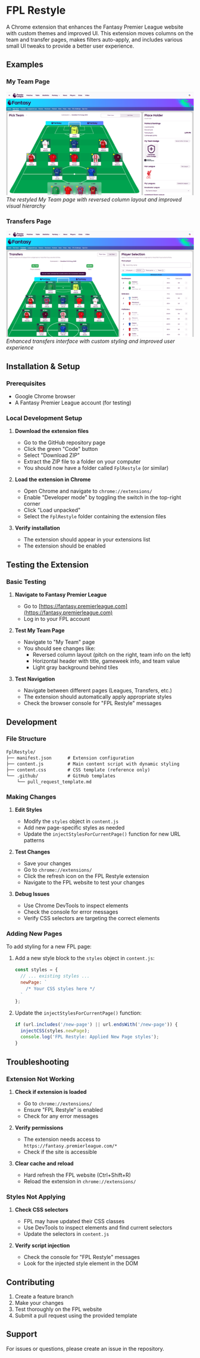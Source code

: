 # FPL Restyle

A Chrome extension that enhances the Fantasy Premier League website with custom themes and improved UI. This extension moves columns on the team and transfer pages, makes filters auto-apply, and includes various small UI tweaks to provide a better user experience.

## Examples

### My Team Page
![My Team Page](my%20team.png)
*The restyled My Team page with reversed column layout and improved visual hierarchy*

### Transfers Page
![Transfers Page](transfers.png)
*Enhanced transfers interface with custom styling and improved user experience*

## Installation & Setup

### Prerequisites

- Google Chrome browser
- A Fantasy Premier League account (for testing)

### Local Development Setup

1. **Download the extension files**
   - Go to the GitHub repository page
   - Click the green "Code" button
   - Select "Download ZIP"
   - Extract the ZIP file to a folder on your computer
   - You should now have a folder called `FplRestyle` (or similar)

2. **Load the extension in Chrome**
   - Open Chrome and navigate to `chrome://extensions/`
   - Enable "Developer mode" by toggling the switch in the top-right corner
   - Click "Load unpacked"
   - Select the `FplRestyle` folder containing the extension files

3. **Verify installation**
   - The extension should appear in your extensions list
   - The extension should be enabled

## Testing the Extension

### Basic Testing

1. **Navigate to Fantasy Premier League**
   - Go to [https://fantasy.premierleague.com](https://fantasy.premierleague.com)
   - Log in to your FPL account

2. **Test My Team Page**
   - Navigate to "My Team" page
   - You should see changes like:
     - Reversed column layout (pitch on the right, team info on the left)
     - Horizontal header with title, gameweek info, and team value
     - Light gray background behind tiles

3. **Test Navigation**
   - Navigate between different pages (Leagues, Transfers, etc.)
   - The extension should automatically apply appropriate styles
   - Check the browser console for "FPL Restyle" messages

## Development

### File Structure

```
FplRestyle/
├── manifest.json      # Extension configuration
├── content.js         # Main content script with dynamic styling
├── content.css        # CSS template (reference only)
└── .github/           # GitHub templates
    └── pull_request_template.md
```

### Making Changes

1. **Edit Styles**
   - Modify the `styles` object in `content.js`
   - Add new page-specific styles as needed
   - Update the `injectStylesForCurrentPage()` function for new URL patterns

2. **Test Changes**
   - Save your changes
   - Go to `chrome://extensions/`
   - Click the refresh icon on the FPL Restyle extension
   - Navigate to the FPL website to test your changes

3. **Debug Issues**
   - Use Chrome DevTools to inspect elements
   - Check the console for error messages
   - Verify CSS selectors are targeting the correct elements

### Adding New Pages

To add styling for a new FPL page:

1. Add a new style block to the `styles` object in `content.js`:
   ```javascript
   const styles = {
     // ... existing styles ...
     newPage: `
       /* Your CSS styles here */
     `
   };
   ```

2. Update the `injectStylesForCurrentPage()` function:
   ```javascript
   if (url.includes('/new-page') || url.endsWith('/new-page')) {
     injectCSS(styles.newPage);
     console.log('FPL Restyle: Applied New Page styles');
   }
   ```

## Troubleshooting

### Extension Not Working

1. **Check if extension is loaded**
   - Go to `chrome://extensions/`
   - Ensure "FPL Restyle" is enabled
   - Check for any error messages

2. **Verify permissions**
   - The extension needs access to `https://fantasy.premierleague.com/*`
   - Check if the site is accessible

3. **Clear cache and reload**
   - Hard refresh the FPL website (Ctrl+Shift+R)
   - Reload the extension in `chrome://extensions/`

### Styles Not Applying

1. **Check CSS selectors**
   - FPL may have updated their CSS classes
   - Use DevTools to inspect elements and find current selectors
   - Update the selectors in `content.js`

2. **Verify script injection**
   - Check the console for "FPL Restyle" messages
   - Look for the injected style element in the DOM

## Contributing

1. Create a feature branch
2. Make your changes
3. Test thoroughly on the FPL website
4. Submit a pull request using the provided template

## Support

For issues or questions, please create an issue in the repository. 